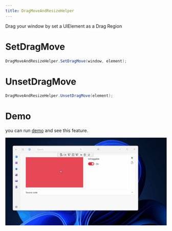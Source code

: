 ```yaml
---
title: DragMoveAndResizeHelper
---
```


Drag your window by set a UIElement as a Drag Region

# SetDragMove

```cs
DragMoveAndResizeHelper.SetDragMove(window, element);
```

# UnsetDragMove

```cs
DragMoveAndResizeHelper.UnsetDragMove(element);
```

# Demo
you can run [demo](https://github.com/Ghost1372/DevWinUI) and see this feature.

![DevWinUI](https://raw.githubusercontent.com/ghost1372/DevWinUI-Resources/refs/heads/main/DevWinUI-Docs/DragMoveAndResize.gif)